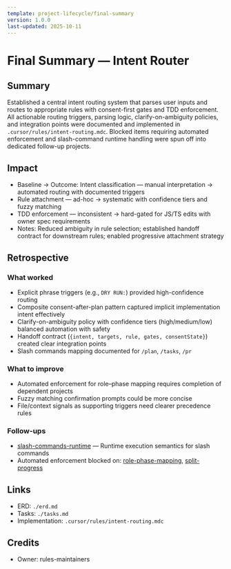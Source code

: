 ```yaml
---
template: project-lifecycle/final-summary
version: 1.0.0
last-updated: 2025-10-11
---
```


# Final Summary — Intent Router

## Summary

Established a central intent routing system that parses user inputs and routes to appropriate rules with consent-first gates and TDD enforcement. All actionable routing triggers, parsing logic, clarify-on-ambiguity policies, and integration points were documented and implemented in `.cursor/rules/intent-routing.mdc`. Blocked items requiring automated enforcement and slash-command runtime handling were spun off into dedicated follow-up projects.

## Impact

- Baseline → Outcome: Intent classification — manual interpretation → automated routing with documented triggers
- Rule attachment — ad-hoc → systematic with confidence tiers and fuzzy matching
- TDD enforcement — inconsistent → hard-gated for JS/TS edits with owner spec requirements
- Notes: Reduced ambiguity in rule selection; established handoff contract for downstream rules; enabled progressive attachment strategy

## Retrospective

### What worked

- Explicit phrase triggers (e.g., `DRY RUN:`) provided high-confidence routing
- Composite consent-after-plan pattern captured implicit implementation intent effectively
- Clarify-on-ambiguity policy with confidence tiers (high/medium/low) balanced automation with safety
- Handoff contract (`{intent, targets, rule, gates, consentState}`) created clear integration points
- Slash commands mapping documented for `/plan`, `/tasks`, `/pr`

### What to improve

- Automated enforcement for role–phase mapping requires completion of dependent projects
- Fuzzy matching confirmation prompts could be more concise
- File/context signals as supporting triggers need clearer precedence rules

### Follow-ups

- [slash-commands-runtime](../../slash-commands-runtime/erd.md) — Runtime execution semantics for slash commands
- Automated enforcement blocked on: [role-phase-mapping](../../../role-phase-mapping/erd.md), [split-progress](../../../split-progress/erd.md)

## Links

- ERD: `./erd.md`
- Tasks: `./tasks.md`
- Implementation: `.cursor/rules/intent-routing.mdc`

## Credits

- Owner: rules-maintainers

